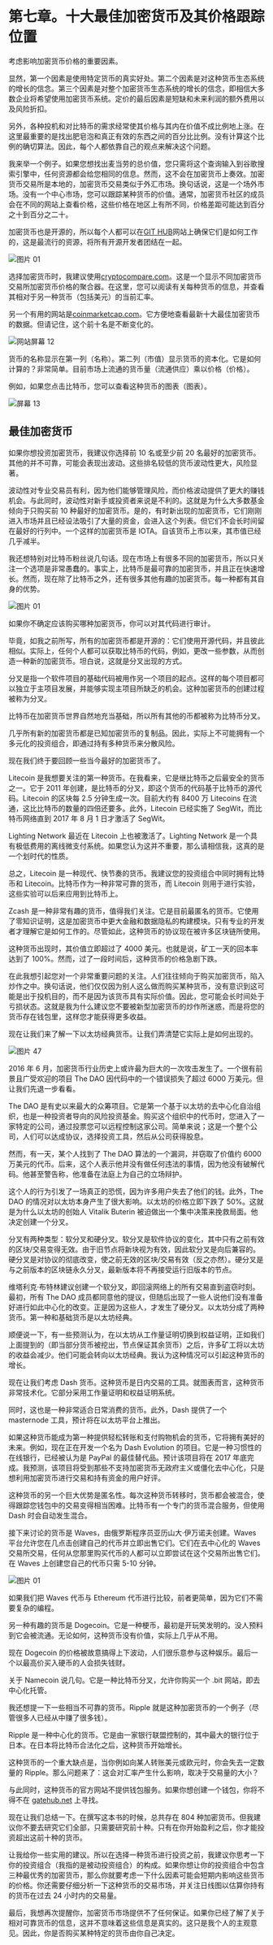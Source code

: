 # 第七章。十大最佳加密货币及其价格跟踪位置

考虑影响加密货币价格的重要因素。

显然，第一个因素是使用特定货币的真实好处。第二个因素是对这种货币生态系统的增长的信念。第三个因素是对整个加密货币生态系统的增长的信念，即相信大多数企业将希望使用加密货币系统。定价的最后因素是短缺和未来利润的额外费用以及风险折扣。

另外，各种投机和对比特币的需求经常使其价格与其内在价值不成比例地上涨。在这里最重要的是找出肥皂泡和真正有效的东西之间的百分比比例。没有计算这个比例的确切算法。因此，每个人都依靠自己的观点来解决这个问题。

我来举一个例子。如果您想找出麦当劳的总价值，您只需将这个查询输入到谷歌搜索引擎中，任何资源都会给您相同的信息。然而，这不会在加密货币上奏效。加密货币交易所是本地的，加密货币交易类似于外汇市场。换句话说，这是一个场外市场。没有一个中心市场，您可以跟踪某种货币的价值。通常，加密货币社区的成员会在不同的网站上查看价格，这些价格在地区上有所不同，价格差距可能达到百分之十到百分之二十。

加密货币也是开源的，所以每个人都可以在[GIT HUB](https://github.com/)网站上确保它们是如何工作的，这是最流行的资源，将所有开源开发者团结在一起。

![图片 01](img/00017.jpeg)

选择加密货币时，我建议使用[cryptocompare.com](https://www.cryptocompare.com/)。这是一个显示不同加密货币交易所加密货币价格的聚合器。在这里，您可以阅读有关每种货币的信息，并查看其相对于另一种货币（包括美元）的当前汇率。

另一个有用的网站是[coinmarketcap.com](https://coinmarketcap.com/)。它方便地查看最新十大最佳加密货币的数据。但请记住，这个前十名是不断变化的。

![网站屏幕 12](img/00018.jpeg)

货币的名称显示在第一列（名称）。第二列（市值）显示货币的资本化。它是如何计算的？非常简单。目前市场上流通的货币量（流通供应）乘以价格（价格）。

例如，如果您点击比特币，您可以查看这种货币的图表（图表）。

![屏幕 13](img/00019.jpeg)

## 最佳加密货币

如果你想投资加密货币，我建议你选择前 10 名或至少前 20 名最好的加密货币。其他的并不可靠，可能会表现出波动。这些排名较低的货币波动性更大，风险显著。

波动性对专业交易员有利，因为他们能够管理风险，而价格波动提供了更大的赚钱机会。与此同时，波动性对新手或投资者来说是不利的。这就是为什么大多数基金倾向于只购买前 10 种最好的加密货币。是的，有时新出现的加密货币，它们刚刚进入市场并且已经设法吸引了大量的资金，会进入这个列表。但它们不会长时间留在最好的行列中。一个这样的加密货币是 IOTA。自该货币上市以来，其市值已经几乎减半。

我还想特别对比特币粉丝说几句话。现在市场上有很多不同的加密货币，所以只关注一个选项是非常愚蠢的。事实上，比特币是最可靠的加密货币，并且正在快速增长。然而，现在除了比特币之外，还有很多其他有趣的加密货币。每一种都有其自身的优势。

![图片 01](img/00020.jpeg)

如果你不确定应该购买哪种加密货币，你可以对其代码进行审计。

毕竟，如我之前所写，所有的加密货币都是开源的：它们使用开源代码，并且彼此相似。实际上，任何个人都可以获取比特币的代码，例如，更改一些参数，从而创造一种新的加密货币。坦白说，这就是分叉出现的方式。

分叉是指一个软件项目的基础代码被用作另一个项目的起点。这样的每个项目都可以独立于主项目发展，并能够实现主项目所缺乏的机会。这种加密货币的创建过程被称为分叉。

比特币在加密货币世界自然地充当基础，所以所有其他的币都被称为比特币分叉。

几乎所有新的加密货币都是已知加密货币的复制品。因此，实际上不可能拥有一个多元化的投资组合，即通过持有多种货币来分散风险。

现在我们终于要回顾一些当今最好的加密货币了。

Litecoin 是我想要关注的第一种货币。在我看来，它是继比特币之后最安全的货币之一。它于 2011 年创建，是比特币的分叉，即这个货币的代码基于比特币的源代码。Litecoin 的区块每 2.5 分钟生成一次。目前大约有 8400 万 Litecoins 在流通，这比比特币的数量的四倍还要多。此外，Litecoin 已经实施了 SegWit，而比特币网络直到 2017 年 8 月 1 日才激活了 SegWit。

Lighting Network 最近在 Litecoin 上也被激活了。Lighting Network 是一个具有极低费用的离线微支付系统。如果您认为这并不重要，那么请相信我，这真的是一个划时代的性质。

总之，Litecoin 是一种现代、快节奏的货币。我建议您的投资组合中同时拥有比特币和 Litecoin。比特币作为一种非常可靠的货币，而 Litecoin 则用于进行实验，这些实验可以后来应用到比特币上。

Zcash 是一种非常有趣的货币，值得我们关注。它是目前最匿名的货币。它使用了零知识证明，这是加密货币中更大金融和数据隐私的构建模块。只有专业的开发者才理解它是如何工作的。尽管如此，这种货币的协议现在被许多区块链所使用。

这种货币出现时，其价值立即超过了 4000 美元。也就是说，矿工一天的回本率达到了 100%。然而，过了一段时间后，这种货币的价格急剧下跌。

在此我想引起您对一个非常重要问题的关注。人们往往倾向于购买加密货币，陷入炒作之中。换句话说，他们仅仅因为别人这么做而购买某种货币，没有意识到这可能是出于投机目的，而不是因为该货币具有实际价值。因此，您可能会长时间处于亏损状态。这就是我为什么建议您不要被新型加密货币的炒作所迷惑，而是将您的货币存在钱包里，这样您才能获得更多收益。

现在让我们来了解一下以太坊经典货币。让我们弄清楚它实际上是如何出现的。

![图片 47](img/00021.jpeg)

2016 年 6 月，加密货币行业历史上或许最为巨大的一次攻击发生了。一个很有前景且广受欢迎的项目 The DAO 因代码中的一个错误损失了超过 6000 万美元。但让我们先退一步看看。

The DAO 是有史以来最大的众筹项目。它是第一个基于以太坊的去中心化自治组织，也是一种投资者导向的风险投资基金。购买这个组织中的代币时，您进入了一家特定的公司，通过投票您可以远程控制这家公司。简单来说；这是一个整个公司，人们可以达成协议，选择投资工具，然后从公司获得股息。

然而，有一天，某个人找到了 The DAO 算法的一个漏洞，并窃取了价值约 6000 万美元的代币。后来，这个人表示他并没有做任何违法的事情，因为他没有破解代码。他甚至警告称，他准备在法庭上为自己的立场辩护。

这个人的行为引发了一场真正的恐慌，因为许多用户失去了他们的钱。此外，The DAO 的情况对以太坊本身产生了很大影响。以太坊的价格立即下跌了 50%。这就是为什么以太坊的创始人 Vitalik Buterin 被迫做出一个集中决策来挽救局面。他决定创建一个分叉。

分叉有两种类型：软分叉和硬分叉。软分叉是软件协议的变化，其中只有之前有效的区块/交易变得无效。由于旧节点将新块视为有效，因此软分叉是向后兼容的。硬分叉是对协议的彻底改变，使之前无效的区块/交易有效（反之亦然）。硬分叉是与之前版本的区块链永久分叉，最新版本将不再接受运行旧版本的节点。

维塔利克·布特林建议创建一个软分叉，即回滚网络上的所有交易直到盗窃时刻。最初，所有 The DAO 成员都同意他的提议，但随后出现了一些人说他们没有准备好进行如此中心化的改变。正是因为这些人，才发生了硬分叉。以太坊分成了两种货币。第一种和基础货币是以太坊经典。

顺便说一下，有一些预测认为，在以太坊从工作量证明切换到权益证明，正如我们上面提到的（即当部分货币被挖出，节点保证其余货币）之后，许多矿工将以太坊的收益会减少。他们可能会转向以太坊经典。我认为这种情况可以引起这种货币的增长。

现在让我们考虑 Dash 货币。这种货币是日内交易的工具。就图表而言，这种货币非常技术化。它部分采用工作量证明和权益证明系统。

同时，这也是一种非常适合日常消费的货币。此外，Dash 提供了一个 masternode 工具，预计将在以太坊平台上推出。

如果这种货币能成为第一种提供轻松转账和支付购物机会的货币，它将拥有美好的未来。例如，现在正在开发一个名为 Dash Evolution 的项目。它是一种习惯性的在线银行，已经被认为是 PayPal 的最佳替代品。预计该项目将在 2017 年底完成。我预测，该项目将受到那些不支持加密货币无政府主义或僵化去中心化，只是想利用加密货币进行交易和持有资金的用户好评。

这种货币的另一个巨大优势是匿名性。每次这种货币转移时，货币都会被混合，使得跟踪您钱包中的交易变得相当困难。比特币有一个专门的货币混合服务，但使用 Dash 时会自动发生混合。

接下来讨论的货币是 Waves，由俄罗斯程序员亚历山大·伊万诺夫创建。Waves 平台允许您在几点击创建自己的代币并立即出售它们。它们在去中心化的 Waves 交易所交易，任何从您那里购买代币的人都可以立即尝试在这个交易所出售它们。在 Waves 上创建您自己的代币只需 5-10 分钟。

![图片 01](img/00022.jpeg)

如果我们把 Waves 代币与 Ethereum 代币进行比较，前者更简单，因为它们不需要复杂的编程。

另一种有趣的货币是 Dogecoin。它是一种梗币，最初是开玩笑发明的。没人预料到它会被流通。无论如何，这种货币没有价值，实际上几乎从不用。

现在 Dogecoin 的价格被故意搞得上下波动，人们很乐意参与这种娱乐。最后一个以最高价买入硬币的人会损失钱财。

关于 Namecoin 说几句。它是一种比特币分叉，允许你购买一个 .bit 网站，即去中心化托管。

我还想提一下一些相当不可靠的货币。Ripple 就是这种加密货币的一个例子（尽管很多人已经从中赚了很多钱）。

Ripple 是一种中心化的货币。它是由一家银行联盟控制的，其中最大的银行位于日本。在日本将比特币合法化之后，这种货币开始增长。

这种货币的一个重大缺点是，当你例如向某人转账美元或欧元时，你会失去一定数量的 Ripple。那么问题来了：这会对汇率产生什么影响，取决于交易量的大小？

与此同时，这种货币的官方网站不提供钱包服务。如果你想创建一个钱包，你将不得不在 [gatehub.net](https://gatehub.net/) 上寻找。

现在让我们总结一下。在撰写这本书的时候，总共存在 804 种加密货币。但我建议你不要去研究它们全部，只需要研究前十种。只有在你开始盈利之后，你才能投资超出这前十种的货币。

让我给你一些实用的建议。所以在选择一种货币进行投资之前，我建议你思考一下你的投资组合（我指的是被动投资组合）的构成。如果你想让你的投资组合中包含三种最优秀的加密货币，那么你就要考虑一下什么因素可能会短期内影响这些货币的价格。你还需要仔细分析一下这种货币的交易市场，并关注日线图以估算你持有的货币在过去 24 小时内的交易量。

最后，我想再次提醒你，加密货币市场提供不了任何保证。如果你已经了解了关于相对可靠货币的信息，这并不意味着这些信息是真实的。这只是我个人的主观意见。因此，你是否购买某种特定的货币由你自己决定。
